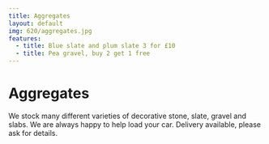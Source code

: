 ```yaml
---
title: Aggregates
layout: default
img: 620/aggregates.jpg
features:
  - title: Blue slate and plum slate 3 for £10
  - title: Pea gravel, buy 2 get 1 free
---
```


# Aggregates

We stock many different varieties of decorative stone, slate, gravel and slabs. We are always happy to help load your car. Delivery available, please ask for details.
